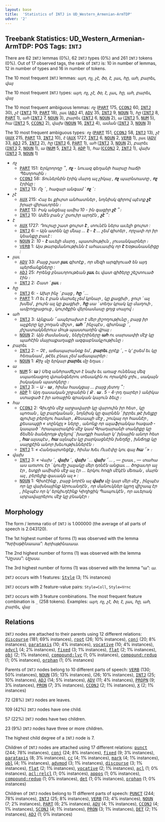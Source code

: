 ```yaml
---
layout: base
title:  'Statistics of INTJ in UD_Western_Armenian-ArmTDP'
udver: '2'
---
```


## Treebank Statistics: UD_Western_Armenian-ArmTDP: POS Tags: `INTJ`

There are 62 `INTJ` lemmas (0%), 62 `INTJ` types (0%) and 261 `INTJ` tokens (0%).
Out of 17 observed tags, the rank of `INTJ` is: 10 in number of lemmas, 12 in number of types and 16 in number of tokens.

The 10 most frequent `INTJ` lemmas: <em>այո, ոչ, չէ, ծօ, է, լաւ, հը, ահ, բարեւ, վայ</em>

The 10 most frequent `INTJ` types:  <em>այո, ոչ, չէ, ծօ, է, լաւ, հը, ահ, բարեւ, վայ</em>

The 10 most frequent ambiguous lemmas: <em>ոչ</em> (<tt><a href="hyw_armtdp-pos-PART.html">PART</a></tt> 175, <tt><a href="hyw_armtdp-pos-CCONJ.html">CCONJ</a></tt> 60, <tt><a href="hyw_armtdp-pos-INTJ.html">INTJ</a></tt> 30), <em>չէ</em> (<tt><a href="hyw_armtdp-pos-INTJ.html">INTJ</a></tt> 19, <tt><a href="hyw_armtdp-pos-PART.html">PART</a></tt> 18), <em>լաւ</em> (<tt><a href="hyw_armtdp-pos-ADJ.html">ADJ</a></tt> 41, <tt><a href="hyw_armtdp-pos-ADV.html">ADV</a></tt> 35, <tt><a href="hyw_armtdp-pos-INTJ.html">INTJ</a></tt> 9, <tt><a href="hyw_armtdp-pos-NOUN.html">NOUN</a></tt> 1), <em>հը</em> (<tt><a href="hyw_armtdp-pos-INTJ.html">INTJ</a></tt> 8, <tt><a href="hyw_armtdp-pos-PART.html">PART</a></tt> 1), <em>ահ</em> (<tt><a href="hyw_armtdp-pos-INTJ.html">INTJ</a></tt> 7, <tt><a href="hyw_armtdp-pos-NOUN.html">NOUN</a></tt> 3), <em>բարեւ</em> (<tt><a href="hyw_armtdp-pos-INTJ.html">INTJ</a></tt> 6, <tt><a href="hyw_armtdp-pos-NOUN.html">NOUN</a></tt> 2), <em>ա</em> (<tt><a href="hyw_armtdp-pos-INTJ.html">INTJ</a></tt> 5, <tt><a href="hyw_armtdp-pos-NUM.html">NUM</a></tt> 5), <em>հա</em> (<tt><a href="hyw_armtdp-pos-INTJ.html">INTJ</a></tt> 5, <tt><a href="hyw_armtdp-pos-CCONJ.html">CCONJ</a></tt> 2), <em>վախ</em> (<tt><a href="hyw_armtdp-pos-NOUN.html">NOUN</a></tt> 16, <tt><a href="hyw_armtdp-pos-INTJ.html">INTJ</a></tt> 4), <em>աման</em> (<tt><a href="hyw_armtdp-pos-INTJ.html">INTJ</a></tt> 3, <tt><a href="hyw_armtdp-pos-NOUN.html">NOUN</a></tt> 3)

The 10 most frequent ambiguous types:  <em>ոչ</em> (<tt><a href="hyw_armtdp-pos-PART.html">PART</a></tt> 151, <tt><a href="hyw_armtdp-pos-CCONJ.html">CCONJ</a></tt> 58, <tt><a href="hyw_armtdp-pos-INTJ.html">INTJ</a></tt> 13), <em>չէ</em> (<tt><a href="hyw_armtdp-pos-AUX.html">AUX</a></tt> 215, <tt><a href="hyw_armtdp-pos-PART.html">PART</a></tt> 13, <tt><a href="hyw_armtdp-pos-INTJ.html">INTJ</a></tt> 10), <em>է</em> (<tt><a href="hyw_armtdp-pos-AUX.html">AUX</a></tt> 1727, <tt><a href="hyw_armtdp-pos-INTJ.html">INTJ</a></tt> 6, <tt><a href="hyw_armtdp-pos-NOUN.html">NOUN</a></tt> 2, <tt><a href="hyw_armtdp-pos-VERB.html">VERB</a></tt> 1), <em>լաւ</em> (<tt><a href="hyw_armtdp-pos-ADV.html">ADV</a></tt> 33, <tt><a href="hyw_armtdp-pos-ADJ.html">ADJ</a></tt> 25, <tt><a href="hyw_armtdp-pos-INTJ.html">INTJ</a></tt> 2), <em>հը</em> (<tt><a href="hyw_armtdp-pos-INTJ.html">INTJ</a></tt> 6, <tt><a href="hyw_armtdp-pos-PART.html">PART</a></tt> 1), <em>ահ</em> (<tt><a href="hyw_armtdp-pos-INTJ.html">INTJ</a></tt> 3, <tt><a href="hyw_armtdp-pos-NOUN.html">NOUN</a></tt> 2), <em>բարեւ</em> (<tt><a href="hyw_armtdp-pos-INTJ.html">INTJ</a></tt> 2, <tt><a href="hyw_armtdp-pos-NOUN.html">NOUN</a></tt> 1), <em>ա</em> (<tt><a href="hyw_armtdp-pos-NUM.html">NUM</a></tt> 5, <tt><a href="hyw_armtdp-pos-INTJ.html">INTJ</a></tt> 3, <tt><a href="hyw_armtdp-pos-ADP.html">ADP</a></tt> 1), <em>հա</em> (<tt><a href="hyw_armtdp-pos-CCONJ.html">CCONJ</a></tt> 2, <tt><a href="hyw_armtdp-pos-INTJ.html">INTJ</a></tt> 1), <em>վախ</em> (<tt><a href="hyw_armtdp-pos-INTJ.html">INTJ</a></tt> 3, <tt><a href="hyw_armtdp-pos-NOUN.html">NOUN</a></tt> 1)


* <em>ոչ</em>
  * <tt><a href="hyw_armtdp-pos-PART.html">PART</a></tt> 151: <em>Երկրորդը ՞ , <b>ոչ</b> - նուազ գեղանի հարսը հաճի Պետրոսին ։</em>
  * <tt><a href="hyw_armtdp-pos-CCONJ.html">CCONJ</a></tt> 58: <em>Տուներնին էրիկ մարդ ալ չիկայ , <b>ոչ</b> պարնտատը , <b>ոչ</b> էրիկը :</em>
  * <tt><a href="hyw_armtdp-pos-INTJ.html">INTJ</a></tt> 13: <em>Ոչ ՛ , հազար անգամ ՝ <b>ոչ</b> ՛ :</em>
* <em>չէ</em>
  * <tt><a href="hyw_armtdp-pos-AUX.html">AUX</a></tt> 215: <em>Հայ եւ քիւրտ անհատներ , նոյնիսկ գիրով պէտք <b>չէ</b> իրար վիրաւորեն ։</em>
  * <tt><a href="hyw_armtdp-pos-PART.html">PART</a></tt> 13: <em>Իսկ անցեալ ամիս 10 - ին գացիր <b>չէ</b> ՞ ։</em>
  * <tt><a href="hyw_armtdp-pos-INTJ.html">INTJ</a></tt> 10: <em>Ամէն բան չ՚ ըսուիր արդէն , <b>չէ</b> ՞ :</em>
* <em>է</em>
  * <tt><a href="hyw_armtdp-pos-AUX.html">AUX</a></tt> 1727: <em>Դուրսը շատ ցուրտ <b>է</b> , տունէն ներս աւելի ցուրտ :</em>
  * <tt><a href="hyw_armtdp-pos-INTJ.html">INTJ</a></tt> 6: <em>– Այն ատեն կը մնայ … <b>է</b> - <b>է</b> … չեմ գիտեր , որչափ որ իր կեանքը բաւէ :</em>
  * <tt><a href="hyw_armtdp-pos-NOUN.html">NOUN</a></tt> 2: <em>10 - <b>է</b> աւելի մարդ , պատմութիւն , լուսանկարներ ։</em>
  * <tt><a href="hyw_armtdp-pos-VERB.html">VERB</a></tt> 1: <em>Այս թարգմանութիւնն է ահաւասիկ որ <b>է</b> Եօթանասնիցը :</em>
* <em>լաւ</em>
  * <tt><a href="hyw_armtdp-pos-ADV.html">ADV</a></tt> 33: <em>Բայց շատ <b>լաւ</b> գիտէք , որ մեզի արգիլուած են այդ պերճանքները :</em>
  * <tt><a href="hyw_armtdp-pos-ADJ.html">ADJ</a></tt> 25: <em>Իրենց բնաւորութեան <b>լաւ</b> եւ վատ գիծերը շեշտուած էին ։</em>
  * <tt><a href="hyw_armtdp-pos-INTJ.html">INTJ</a></tt> 2: <em>Շատ ՛ <b>լաւ</b> ։</em>
* <em>հը</em>
  * <tt><a href="hyw_armtdp-pos-INTJ.html">INTJ</a></tt> 6: <em>- Ախր ինչ ՛ բայց , <b>հը</b> ՛ ...</em>
  * <tt><a href="hyw_armtdp-pos-PART.html">PART</a></tt> 1: <em>Ո եւ է բան մարսել չեմ կրնար , կը քացխի , ջուր ՛ ալ խմեմ , ջուրն ալ կը քացխի , <b>հը</b> սա ՝ տեղս կրակ կը մաղուի , ամբողջացուց , կուրծքին վերնամասը ցոյց տալով ։</em>
* <em>ահ</em>
  * <tt><a href="hyw_armtdp-pos-INTJ.html">INTJ</a></tt> 3: <em>Այնքան ՜ ապերախտ է մեր յիշողութիւնը , բայց իր աչքերը կը շողան միշտ , <b>ահ</b> ՜ ինչպէս , գիտնաք ՜ , յիշատակներուս մութ պաստառին վրայ ։</em>
  * <tt><a href="hyw_armtdp-pos-NOUN.html">NOUN</a></tt> 2: <em>Այն ժամանակ , ենիչէրիները <b>ահ</b> ու սարսափի մէջ կը պահէին մայրաքաղաքի ազգաբնակչութիւնը ։</em>
* <em>բարեւ</em>
  * <tt><a href="hyw_armtdp-pos-INTJ.html">INTJ</a></tt> 2: <em>– Չէ , աճապարանօք եմ , <b>բարեւ</b> ըրէք ՛ , – կ՚ ըսեմ եւ կը հեռանամ , թէեւ բնաւ չեմ աճապարեր :</em>
  * <tt><a href="hyw_armtdp-pos-NOUN.html">NOUN</a></tt> 1: <em>Քիչ մը երկար <b>բարեւ</b> մը եղաւ ։</em>
* <em>ա</em>
  * <tt><a href="hyw_armtdp-pos-NUM.html">NUM</a></tt> 5: <em><b>ա</b> ) Մեզ անհրաժեշտ է նախ եւ առաջ ունենալ մեզ սպառնացող վտանգներու տեսակին ու որակին լրիւ , սակայն իսկական պատկերը ։</em>
  * <tt><a href="hyw_armtdp-pos-INTJ.html">INTJ</a></tt> 3: <em>– Ա - <b>ա</b> , հիմա հասկցայ … բայց յետոյ ՞ :</em>
  * <tt><a href="hyw_armtdp-pos-ADP.html">ADP</a></tt> 1: <em>Այդ դասական շրջանին ( Ք . <b>ա</b> . 5 - 4-րդ դարեր ) անիկա ստացած է իր առաջին գրական կայուն ձեւը ։</em>
* <em>հա</em>
  * <tt><a href="hyw_armtdp-pos-CCONJ.html">CCONJ</a></tt> 2: <em>Գիւղին մէջ արջավարի կը վարուին իր հետ , կը պոռան , կը բարկանան , նոյնիսկ կը զարնեն ՝ իբրեւ թէ խելքը գլուխը բերելու համար , Քեսապի մէջ , շուկայ որ հասնէր , քեսապցի « տընկըլ » ները , անոնք որ ալաֆրանկա հագած - կապած ՝ հրապարակին մէջ կամ Գրադարանի տանիքը կը ճեմեն ձանձրոյթ փչելով ՝ խաղքի համար կ՚ իյնային անոր հետ , <b>հա</b> այսպէս , <b>հա</b> այնպէս կը բարկացնէին խեղճը , խնճոյք կը սարքէին անոր խեւութիւններէն ։</em>
  * <tt><a href="hyw_armtdp-pos-INTJ.html">INTJ</a></tt> 1: <em>« Հանդարտեցէք , հիմա Խեւ Ուսէփը կու գայ <b>հա</b> ՜ » ։</em>
* <em>վախ</em>
  * <tt><a href="hyw_armtdp-pos-INTJ.html">INTJ</a></tt> 3: <em>« Վախ ՛ , <b>վախ</b> ՛ , <b>վախ</b> ՛ … <b>վախ</b> ՜ … , — ըսաւ , — տահա աս առտու էր ՝ կուժը շալակը մեր դռնէն անցաւ … ծոցաւոր ալ էր , ետքի ամիսին մէջ ալ էր … երկու հոգի մէկէն մեռան , մարն ալ , բերելիք զաւակն ալ » :</em>
  * <tt><a href="hyw_armtdp-pos-NOUN.html">NOUN</a></tt> 1: <em>Գիտէինք , բայց նորէն ալ <b>վախ</b> մը կար մեր մէջ , ինչպէս որ կը վախնայինք Արուանդէն , որ մանուկներ կլլող վիշապ էր , ինչպէս որ կ՚ երկիւղէինք Կիղիցիկ Պապուկէն , որ աւերակ սրբավայրերու մէջ կը բնակէր ։</em>

## Morphology

The form / lemma ratio of `INTJ` is 1.000000 (the average of all parts of speech is 2.043120).

The 1st highest number of forms (1) was observed with the lemma “Խրիսթինաաա”: <em>Խրիսթինաաա</em>.

The 2nd highest number of forms (1) was observed with the lemma “Սըսսս”: <em>Սըսսս</em>.

The 3rd highest number of forms (1) was observed with the lemma “ա”: <em>ա</em>.

`INTJ` occurs with 1 features: <tt><a href="hyw_armtdp-feat-Style.html">Style</a></tt> (3; 1% instances)

`INTJ` occurs with 2 feature-value pairs: `Style=Coll`, `Style=Vrnc`

`INTJ` occurs with 3 feature combinations.
The most frequent feature combination is `_` (258 tokens).
Examples: <em>այո, ոչ, չէ, ծօ, է, լաւ, հը, ահ, բարեւ, վայ</em>


## Relations

`INTJ` nodes are attached to their parents using 12 different relations: <tt><a href="hyw_armtdp-dep-discourse.html">discourse</a></tt> (181; 69% instances), <tt><a href="hyw_armtdp-dep-root.html">root</a></tt> (26; 10% instances), <tt><a href="hyw_armtdp-dep-conj.html">conj</a></tt> (20; 8% instances), <tt><a href="hyw_armtdp-dep-parataxis.html">parataxis</a></tt> (10; 4% instances), <tt><a href="hyw_armtdp-dep-vocative.html">vocative</a></tt> (10; 4% instances), <tt><a href="hyw_armtdp-dep-advcl.html">advcl</a></tt> (4; 2% instances), <tt><a href="hyw_armtdp-dep-fixed.html">fixed</a></tt> (3; 1% instances), <tt><a href="hyw_armtdp-dep-flat.html">flat</a></tt> (2; 1% instances), <tt><a href="hyw_armtdp-dep-obj.html">obj</a></tt> (2; 1% instances), <tt><a href="hyw_armtdp-dep-compound-lvc.html">compound:lvc</a></tt> (1; 0% instances), <tt><a href="hyw_armtdp-dep-compound-redup.html">compound:redup</a></tt> (1; 0% instances), <tt><a href="hyw_armtdp-dep-orphan.html">orphan</a></tt> (1; 0% instances)

Parents of `INTJ` nodes belong to 10 different parts of speech: <tt><a href="hyw_armtdp-pos-VERB.html">VERB</a></tt> (130; 50% instances), <tt><a href="hyw_armtdp-pos-NOUN.html">NOUN</a></tt> (35; 13% instances),  (26; 10% instances), <tt><a href="hyw_armtdp-pos-INTJ.html">INTJ</a></tt> (25; 10% instances), <tt><a href="hyw_armtdp-pos-ADJ.html">ADJ</a></tt> (14; 5% instances), <tt><a href="hyw_armtdp-pos-ADV.html">ADV</a></tt> (11; 4% instances), <tt><a href="hyw_armtdp-pos-PROPN.html">PROPN</a></tt> (9; 3% instances), <tt><a href="hyw_armtdp-pos-PRON.html">PRON</a></tt> (7; 3% instances), <tt><a href="hyw_armtdp-pos-CCONJ.html">CCONJ</a></tt> (2; 1% instances), <tt><a href="hyw_armtdp-pos-X.html">X</a></tt> (2; 1% instances)

72 (28%) `INTJ` nodes are leaves.

109 (42%) `INTJ` nodes have one child.

57 (22%) `INTJ` nodes have two children.

23 (9%) `INTJ` nodes have three or more children.

The highest child degree of a `INTJ` node is 7.

Children of `INTJ` nodes are attached using 17 different relations: <tt><a href="hyw_armtdp-dep-punct.html">punct</a></tt> (244; 78% instances), <tt><a href="hyw_armtdp-dep-conj.html">conj</a></tt> (24; 8% instances), <tt><a href="hyw_armtdp-dep-fixed.html">fixed</a></tt> (9; 3% instances), <tt><a href="hyw_armtdp-dep-parataxis.html">parataxis</a></tt> (8; 3% instances), <tt><a href="hyw_armtdp-dep-cc.html">cc</a></tt> (4; 1% instances), <tt><a href="hyw_armtdp-dep-mark.html">mark</a></tt> (4; 1% instances), <tt><a href="hyw_armtdp-dep-obl.html">obl</a></tt> (4; 1% instances), <tt><a href="hyw_armtdp-dep-advmod.html">advmod</a></tt> (3; 1% instances), <tt><a href="hyw_armtdp-dep-discourse.html">discourse</a></tt> (3; 1% instances), <tt><a href="hyw_armtdp-dep-flat.html">flat</a></tt> (2; 1% instances), <tt><a href="hyw_armtdp-dep-vocative.html">vocative</a></tt> (2; 1% instances), <tt><a href="hyw_armtdp-dep-acl.html">acl</a></tt> (1; 0% instances), <tt><a href="hyw_armtdp-dep-acl-relcl.html">acl:relcl</a></tt> (1; 0% instances), <tt><a href="hyw_armtdp-dep-appos.html">appos</a></tt> (1; 0% instances), <tt><a href="hyw_armtdp-dep-compound-redup.html">compound:redup</a></tt> (1; 0% instances), <tt><a href="hyw_armtdp-dep-det.html">det</a></tt> (1; 0% instances), <tt><a href="hyw_armtdp-dep-orphan.html">orphan</a></tt> (1; 0% instances)

Children of `INTJ` nodes belong to 11 different parts of speech: <tt><a href="hyw_armtdp-pos-PUNCT.html">PUNCT</a></tt> (244; 78% instances), <tt><a href="hyw_armtdp-pos-INTJ.html">INTJ</a></tt> (25; 8% instances), <tt><a href="hyw_armtdp-pos-VERB.html">VERB</a></tt> (13; 4% instances), <tt><a href="hyw_armtdp-pos-NOUN.html">NOUN</a></tt> (7; 2% instances), <tt><a href="hyw_armtdp-pos-PART.html">PART</a></tt> (6; 2% instances), <tt><a href="hyw_armtdp-pos-ADV.html">ADV</a></tt> (4; 1% instances), <tt><a href="hyw_armtdp-pos-CCONJ.html">CCONJ</a></tt> (4; 1% instances), <tt><a href="hyw_armtdp-pos-SCONJ.html">SCONJ</a></tt> (4; 1% instances), <tt><a href="hyw_armtdp-pos-PRON.html">PRON</a></tt> (3; 1% instances), <tt><a href="hyw_armtdp-pos-DET.html">DET</a></tt> (2; 1% instances), <tt><a href="hyw_armtdp-pos-ADJ.html">ADJ</a></tt> (1; 0% instances)

